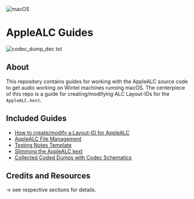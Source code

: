 ![macOS](https://img.shields.io/badge/Supported_macOS:-≤13.0_beta-white.svg)

# AppleALC Guides

![codec_dump_dec txt](https://user-images.githubusercontent.com/76865553/179084185-f4e7a08c-a298-413f-affb-f08bbecd7be4.svg)

## About

This repository contains guides for working with the AppleALC source code to get audio working on Wintel machines running macOS. The centerpiece of this repo is a guide for creating/modifying ALC Layout-IDs for the `AppleALC.kext`.

## Included Guides

- [How to create/modify a Layout-ID for AppleALC](https://github.com/5T33Z0/AppleALC-Guides/tree/main/AppleALC_Layout-ID)
- [AppleALC File Management](https://github.com/5T33Z0/AppleALC-Guides/tree/main/File_Management)
- [Testing Notes Template](https://github.com/5T33Z0/AppleALC-Guides/blob/main/AppleALC_Layout-ID/Testing_Notes.md)
- [Slimming the AppleALC kext](https://github.com/5T33Z0/AppleALC-Guides/tree/main/Slimming_AppleALC)
- [Collected Coded Dumps with Codec Schematics](https://github.com/5T33Z0/AppleALC-Guides/tree/main/Codec_Dumps)

## Credits and Resources
&rarr; see respective sections for details.

